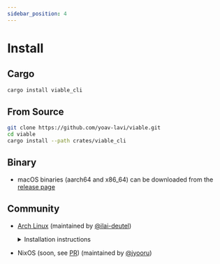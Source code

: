 ```yaml
---
sidebar_position: 4
---
```


# Install

## Cargo

```sh
cargo install viable_cli
```

## From Source

```sh
git clone https://github.com/yoav-lavi/viable.git
cd viable
cargo install --path crates/viable_cli
```
## Binary

- macOS binaries (aarch64 and x86_64) can be downloaded from the [release page](https://github.com/yoav-lavi/viable/releases)

## Community

- [Arch Linux](https://aur.archlinux.org/packages/viable) (maintained by [@ilai-deutel](https://github.com/ilai-deutel))
  <details><summary>Installation instructions</summary>
  
  1. Installation with an AUR helper, for instance using `paru`:
  
     ```bash
     paru -Syu viable
     ```
  
  2. Install manually with `makepkg`:
  
     ```bash
     git clone https://aur.archlinux.org/viable.git
     cd viable
     makepkg -si
     ```
  
  </details>

- NixOS (soon, see [PR](https://github.com/NixOS/nixpkgs/pull/160985)) (maintained by [@jyooru](https://github.com/jyooru))